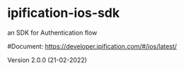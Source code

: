 # ipification-ios-sdk
an SDK for Authentication flow

#Document: https://developer.ipification.com/#/ios/latest/

Version 2.0.0 (21-02-2022)
